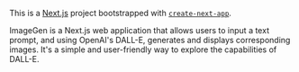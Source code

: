 This is a [Next.js](https://nextjs.org/) project bootstrapped with [`create-next-app`](https://github.com/vercel/next.js/tree/canary/packages/create-next-app).

ImageGen is a Next.js web application that allows users to input a text prompt, and using OpenAI's DALL-E, generates and displays corresponding images. It's a simple and user-friendly way to explore the capabilities of DALL-E.

